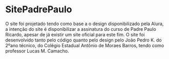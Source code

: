 # SitePadrePaulo
  O site foi projetado tendo como base a o design disponibilizado pela Alura, a intenção do site é disponibilizar a assinatura do curso de Padre Paulo Ricardo, apesar de já existir um site oficial para este fim. O site foi desenvolvido tanto pelo código quanto pelo design pelo João Pedro K. do 2ºano técnico, do Colégio Estadual Antônio de Moraes Barros, tendo como professor Lucas M. Camacho.
